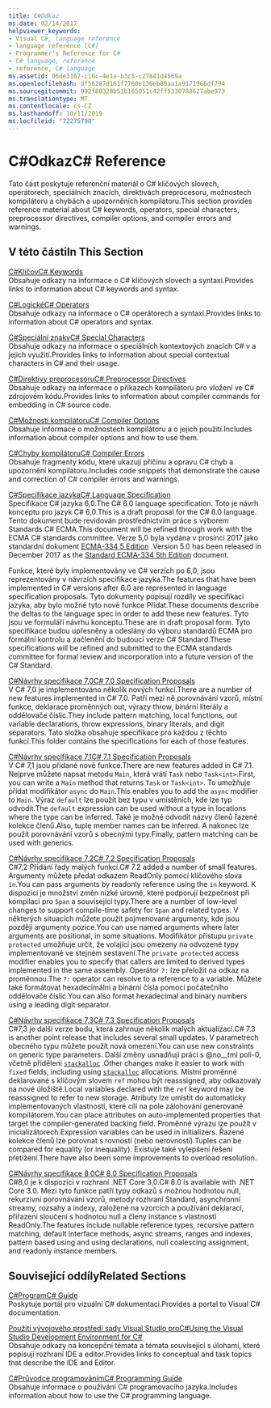 ```yaml
---
title: C#Odkaz
ms.date: 02/14/2017
helpviewer_keywords:
- Visual C#, language reference
- language reference [C#]
- Programmer's Reference for C#
- C# language, reference
- reference, C# language
ms.assetid: 06de3167-c16c-4e1a-b3c5-c27841d4569a
ms.openlocfilehash: df56287d161f7760e136eb80aa1a9171966df794
ms.sourcegitcommit: 992f80328b51b165051c42ff5330788627abe973
ms.translationtype: MT
ms.contentlocale: cs-CZ
ms.lasthandoff: 10/11/2019
ms.locfileid: "72275798"
---
```

# <a name="c-reference"></a><span data-ttu-id="366ca-102">C#Odkaz</span><span class="sxs-lookup"><span data-stu-id="366ca-102">C# Reference</span></span>
<span data-ttu-id="366ca-103">Tato část poskytuje referenční materiál o C# klíčových slovech, operátorech, speciálních znacích, direktivách preprocesoru, možnostech kompilátoru a chybách a upozorněních kompilátoru.</span><span class="sxs-lookup"><span data-stu-id="366ca-103">This section provides reference material about C# keywords, operators, special characters, preprocessor directives, compiler options, and compiler errors and warnings.</span></span>  
  
## <a name="in-this-section"></a><span data-ttu-id="366ca-104">V této části</span><span class="sxs-lookup"><span data-stu-id="366ca-104">In This Section</span></span>  
 [<span data-ttu-id="366ca-105">C#Klíčov</span><span class="sxs-lookup"><span data-stu-id="366ca-105">C# Keywords</span></span>](./keywords/index.md)  
 <span data-ttu-id="366ca-106">Obsahuje odkazy na informace o C# klíčových slovech a syntaxi.</span><span class="sxs-lookup"><span data-stu-id="366ca-106">Provides links to information about C# keywords and syntax.</span></span>  
  
 [<span data-ttu-id="366ca-107">C#Logické</span><span class="sxs-lookup"><span data-stu-id="366ca-107">C# Operators</span></span>](./operators/index.md)  
 <span data-ttu-id="366ca-108">Obsahuje odkazy na informace o C# operátorech a syntaxi.</span><span class="sxs-lookup"><span data-stu-id="366ca-108">Provides links to information about C# operators and syntax.</span></span>  

 [<span data-ttu-id="366ca-109">C#Speciální znaky</span><span class="sxs-lookup"><span data-stu-id="366ca-109">C# Special Characters</span></span>](./tokens/index.md)  
 <span data-ttu-id="366ca-110">Obsahuje odkazy na informace o speciálních kontextových znacích C# v a jejich využití.</span><span class="sxs-lookup"><span data-stu-id="366ca-110">Provides links to information about special contextual characters in C# and their usage.</span></span>  

 [<span data-ttu-id="366ca-111">C#Direktivy preprocesoru</span><span class="sxs-lookup"><span data-stu-id="366ca-111">C# Preprocessor Directives</span></span>](./preprocessor-directives/index.md)  
 <span data-ttu-id="366ca-112">Obsahuje odkazy na informace o příkazech kompilátoru pro vložení ve C# zdrojovém kódu.</span><span class="sxs-lookup"><span data-stu-id="366ca-112">Provides links to information about compiler commands for embedding in C# source code.</span></span>  
  
 [<span data-ttu-id="366ca-113">C#Možnosti kompilátoru</span><span class="sxs-lookup"><span data-stu-id="366ca-113">C# Compiler Options</span></span>](./compiler-options/index.md)  
 <span data-ttu-id="366ca-114">Obsahuje informace o možnostech kompilátoru a o jejich použití.</span><span class="sxs-lookup"><span data-stu-id="366ca-114">Includes information about compiler options and how to use them.</span></span>  
  
 [<span data-ttu-id="366ca-115">C#Chyby kompilátoru</span><span class="sxs-lookup"><span data-stu-id="366ca-115">C# Compiler Errors</span></span>](./compiler-messages/index.md)  
 <span data-ttu-id="366ca-116">Obsahuje fragmenty kódu, které ukazují příčinu a opravu C# chyb a upozornění kompilátoru.</span><span class="sxs-lookup"><span data-stu-id="366ca-116">Includes code snippets that demonstrate the cause and correction of C# compiler errors and warnings.</span></span>  
  
 [<span data-ttu-id="366ca-117">C#Specifikace jazyka</span><span class="sxs-lookup"><span data-stu-id="366ca-117">C# Language Specification</span></span>](../../../_csharplang/spec/introduction.md)  
 <span data-ttu-id="366ca-118">Specifikace C# jazyka 6,0.</span><span class="sxs-lookup"><span data-stu-id="366ca-118">The C# 6.0 language specification.</span></span> <span data-ttu-id="366ca-119">Toto je návrh konceptu pro jazyk C# 6,0.</span><span class="sxs-lookup"><span data-stu-id="366ca-119">This is a draft proposal for the C# 6.0 language.</span></span> <span data-ttu-id="366ca-120">Tento dokument bude revidován prostřednictvím práce s výborem Standards C# ECMA.</span><span class="sxs-lookup"><span data-stu-id="366ca-120">This document will be refined through work with the ECMA C# standards committee.</span></span> <span data-ttu-id="366ca-121">Verze 5,0 byla vydána v prosinci 2017 jako standardní dokument [ECMA-334 5 Edition](https://www.ecma-international.org/publications/files/ECMA-ST/ECMA-334.pdf) .</span><span class="sxs-lookup"><span data-stu-id="366ca-121">Version 5.0 has been released in December 2017 as the [Standard ECMA-334 5th Edition](https://www.ecma-international.org/publications/files/ECMA-ST/ECMA-334.pdf) document.</span></span>

<span data-ttu-id="366ca-122">Funkce, které byly implementovány ve C# verzích po 6,0, jsou reprezentovány v návrzích specifikace jazyka.</span><span class="sxs-lookup"><span data-stu-id="366ca-122">The features that have been implemented in C# versions after 6.0 are represented in language specification proposals.</span></span> <span data-ttu-id="366ca-123">Tyto dokumenty popisují rozdíly ve specifikaci jazyka, aby bylo možné tyto nové funkce Přidat.</span><span class="sxs-lookup"><span data-stu-id="366ca-123">These documents describe the deltas to the language spec in order to add these new features.</span></span> <span data-ttu-id="366ca-124">Tyto jsou ve formuláři návrhu konceptu.</span><span class="sxs-lookup"><span data-stu-id="366ca-124">These are in draft proposal form.</span></span> <span data-ttu-id="366ca-125">Tyto specifikace budou upřesněny a odeslány do výboru standardů ECMA pro formální kontrolu a začlenění do budoucí verze C# Standard.</span><span class="sxs-lookup"><span data-stu-id="366ca-125">These specifications will be refined and submitted to the ECMA standards committee for formal review and incorporation into a future version of the C# Standard.</span></span>

 [<span data-ttu-id="366ca-126">C#Návrhy specifikace 7,0</span><span class="sxs-lookup"><span data-stu-id="366ca-126">C# 7.0 Specification Proposals</span></span>](../../../_csharplang/proposals/csharp-7.0/pattern-matching.md)  
 <span data-ttu-id="366ca-127">V C# 7,0 je implementováno několik nových funkcí.</span><span class="sxs-lookup"><span data-stu-id="366ca-127">There are a number of new features implemented in C# 7.0.</span></span> <span data-ttu-id="366ca-128">Patří mezi ně porovnávání vzorů, místní funkce, deklarace proměnných out, výrazy throw, binární literály a oddělovače číslic.</span><span class="sxs-lookup"><span data-stu-id="366ca-128">They include pattern matching, local functions, out variable declarations, throw expressions, binary literals, and digit separators.</span></span> <span data-ttu-id="366ca-129">Tato složka obsahuje specifikace pro každou z těchto funkcí.</span><span class="sxs-lookup"><span data-stu-id="366ca-129">This folder contains the specifications for each of those features.</span></span>
  
 [<span data-ttu-id="366ca-130">C#Návrhy specifikace 7,1</span><span class="sxs-lookup"><span data-stu-id="366ca-130">C# 7.1 Specification Proposals</span></span>](../../../_csharplang/proposals/csharp-7.1/async-main.md)  
 <span data-ttu-id="366ca-131">V C# 7,1 jsou přidané nové funkce.</span><span class="sxs-lookup"><span data-stu-id="366ca-131">There are new features added in C# 7.1.</span></span> <span data-ttu-id="366ca-132">Nejprve můžete napsat metodu `Main`, která vrátí `Task` nebo `Task<int>`.</span><span class="sxs-lookup"><span data-stu-id="366ca-132">First, you can write a `Main` method that returns `Task` or `Task<int>`.</span></span> <span data-ttu-id="366ca-133">To umožňuje přidat modifikátor `async` do `Main`.</span><span class="sxs-lookup"><span data-stu-id="366ca-133">This enables you to add the `async` modifier to `Main`.</span></span> <span data-ttu-id="366ca-134">Výraz `default` lze použít bez typu v umístěních, kde lze typ odvodit.</span><span class="sxs-lookup"><span data-stu-id="366ca-134">The `default` expression can be used without a type in locations where the type can be inferred.</span></span> <span data-ttu-id="366ca-135">Také je možné odvodit názvy členů řazené kolekce členů.</span><span class="sxs-lookup"><span data-stu-id="366ca-135">Also, tuple member names can be inferred.</span></span> <span data-ttu-id="366ca-136">A nakonec lze použít porovnávání vzorů s obecnými typy.</span><span class="sxs-lookup"><span data-stu-id="366ca-136">Finally, pattern matching can be used with generics.</span></span>

 [<span data-ttu-id="366ca-137">C#Návrhy specifikace 7,2</span><span class="sxs-lookup"><span data-stu-id="366ca-137">C# 7.2 Specification Proposals</span></span>](../../../_csharplang/proposals/csharp-7.2/readonly-ref.md)  
 <span data-ttu-id="366ca-138">C#7,2 Přidání řady malých funkcí.</span><span class="sxs-lookup"><span data-stu-id="366ca-138">C# 7.2 added a number of small features.</span></span> <span data-ttu-id="366ca-139">Argumenty můžete předat odkazem ReadOnly pomocí klíčového slova `in`.</span><span class="sxs-lookup"><span data-stu-id="366ca-139">You can pass arguments by readonly reference using the `in` keyword.</span></span> <span data-ttu-id="366ca-140">K dispozici je množství změn nízké úrovně, které podporují bezpečnost při kompilaci pro `Span` a související typy.</span><span class="sxs-lookup"><span data-stu-id="366ca-140">There are a number of low-level changes to support compile-time safety for `Span` and related types.</span></span> <span data-ttu-id="366ca-141">V některých situacích můžete použít pojmenované argumenty, kde jsou později argumenty pozice.</span><span class="sxs-lookup"><span data-stu-id="366ca-141">You can use named arguments where later arguments are positional, in some situations.</span></span> <span data-ttu-id="366ca-142">Modifikátor přístupu `private protected` umožňuje určit, že volající jsou omezeny na odvozené typy implementované ve stejném sestavení.</span><span class="sxs-lookup"><span data-stu-id="366ca-142">The `private protected` access modifier enables you to specify that callers are limited to derived types implemented in the same assembly.</span></span> <span data-ttu-id="366ca-143">Operátor `?:` lze přeložit na odkaz na proměnnou.</span><span class="sxs-lookup"><span data-stu-id="366ca-143">The `?:` operator can resolve to a reference to a variable.</span></span> <span data-ttu-id="366ca-144">Můžete také formátovat hexadecimální a binární čísla pomocí počátečního oddělovače číslic.</span><span class="sxs-lookup"><span data-stu-id="366ca-144">You can also format hexadecimal and binary numbers using a leading digit separator.</span></span>

 [<span data-ttu-id="366ca-145">C#Návrhy specifikace 7,3</span><span class="sxs-lookup"><span data-stu-id="366ca-145">C# 7.3 Specification Proposals</span></span>](../../../_csharplang/proposals/csharp-7.3/blittable.md)  
 <span data-ttu-id="366ca-146">C#7,3 je další verze bodu, která zahrnuje několik malých aktualizací.</span><span class="sxs-lookup"><span data-stu-id="366ca-146">C# 7.3 is another point release that includes several small updates.</span></span> <span data-ttu-id="366ca-147">V parametrech obecného typu můžete použít nová omezení.</span><span class="sxs-lookup"><span data-stu-id="366ca-147">You can use new constraints on generic type parameters.</span></span> <span data-ttu-id="366ca-148">Další změny usnadňují práci s @no__tmi poli-0, včetně přidělení [`stackalloc`](./operators/stackalloc.md) .</span><span class="sxs-lookup"><span data-stu-id="366ca-148">Other changes make it easier to work with `fixed` fields, including using [`stackalloc`](./operators/stackalloc.md) allocations.</span></span> <span data-ttu-id="366ca-149">Místní proměnné deklarované s klíčovým slovem `ref` mohou být reasssigned, aby odkazovaly na nové úložiště.</span><span class="sxs-lookup"><span data-stu-id="366ca-149">Local variables declared with the `ref` keyword may be reasssigned to refer to new storage.</span></span> <span data-ttu-id="366ca-150">Atributy lze umístit do automaticky implementovaných vlastností, které cílí na pole zálohování generované kompilátorem.</span><span class="sxs-lookup"><span data-stu-id="366ca-150">You can place attributes on auto-implemented properties that target the compiler-generated backing field.</span></span> <span data-ttu-id="366ca-151">Proměnné výrazu lze použít v inicializátorech.</span><span class="sxs-lookup"><span data-stu-id="366ca-151">Expression variables can be used in initializers.</span></span> <span data-ttu-id="366ca-152">Řazené kolekce členů lze porovnat s rovností (nebo nerovností).</span><span class="sxs-lookup"><span data-stu-id="366ca-152">Tuples can be compared for equality (or inequality).</span></span> <span data-ttu-id="366ca-153">Existuje také vylepšení řešení přetížení.</span><span class="sxs-lookup"><span data-stu-id="366ca-153">There have also been some improvements to overload resolution.</span></span>
  
 [<span data-ttu-id="366ca-154">C#Návrhy specifikace 8,0</span><span class="sxs-lookup"><span data-stu-id="366ca-154">C# 8.0 Specification Proposals</span></span>](../../../_csharplang/proposals/csharp-8.0/nullable-reference-types.md)  
 <span data-ttu-id="366ca-155">C#8,0 je k dispozici v rozhraní .NET Core 3,0.</span><span class="sxs-lookup"><span data-stu-id="366ca-155">C# 8.0 is available with .NET Core 3.0.</span></span> <span data-ttu-id="366ca-156">Mezi tyto funkce patří typy odkazů s možnou hodnotou null, rekurzivní porovnávání vzorů, metody rozhraní Standard, asynchronní streamy, rozsahy a indexy, založené na vzorcích a používání deklarací, přiřazení sloučení s hodnotou null a členy instance s vlastností ReadOnly.</span><span class="sxs-lookup"><span data-stu-id="366ca-156">The features include nullable reference types, recursive pattern matching, default interface methods, async streams, ranges and indexes, pattern based using and using declarations, null coalescing assignment, and readonly instance members.</span></span>
  
## <a name="related-sections"></a><span data-ttu-id="366ca-157">Související oddíly</span><span class="sxs-lookup"><span data-stu-id="366ca-157">Related Sections</span></span>  

 [<span data-ttu-id="366ca-158">C#Program</span><span class="sxs-lookup"><span data-stu-id="366ca-158">C# Guide</span></span>](../index.md)  
 <span data-ttu-id="366ca-159">Poskytuje portál pro vizuální C# dokumentaci.</span><span class="sxs-lookup"><span data-stu-id="366ca-159">Provides a portal to Visual C# documentation.</span></span>  
  
 [<span data-ttu-id="366ca-160">Použití vývojového prostředí sady Visual Studio proC#</span><span class="sxs-lookup"><span data-stu-id="366ca-160">Using the Visual Studio Development Environment for C#</span></span>](/visualstudio/get-started/csharp)  
 <span data-ttu-id="366ca-161">Obsahuje odkazy na koncepční témata a témata související s úlohami, které popisují rozhraní IDE a editor.</span><span class="sxs-lookup"><span data-stu-id="366ca-161">Provides links to conceptual and task topics that describe the IDE and Editor.</span></span>  
  
 [<span data-ttu-id="366ca-162">C#Průvodce programováním</span><span class="sxs-lookup"><span data-stu-id="366ca-162">C# Programming Guide</span></span>](../programming-guide/index.md)  
 <span data-ttu-id="366ca-163">Obsahuje informace o používání C# programovacího jazyka.</span><span class="sxs-lookup"><span data-stu-id="366ca-163">Includes information about how to use the C# programming language.</span></span>
